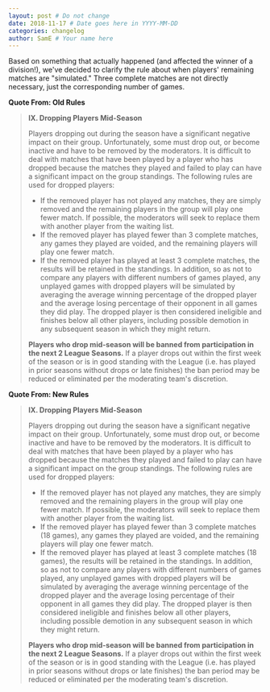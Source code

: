 ```yaml
---
layout: post # Do not change
date: 2018-11-17 # Date goes here in YYYY-MM-DD
categories: changelog
author: SamE # Your name here
---
```


Based on something that actually happened (and affected the winner of a division!), we've decided to clarify the rule about when players' remaining matches are "simulated." Three complete matches are not directly necessary, just the corresponding number of games.


**Quote From: Old Rules**
> **IX. Dropping Players Mid-Season**
>
> Players dropping out during the season have a significant negative impact on their group. Unfortunately, some must drop out, or become inactive and have to be removed by the moderators. It is difficult to deal with matches that have been played by a player who has dropped because the matches they played and failed to play can have a significant impact on the group standings. The following rules are used for dropped players:
> * If the removed player has not played any matches, they are simply removed and the remaining players in the group will play one fewer match. If possible, the moderators will seek to replace them with another player from the waiting list.
> * If the removed player has played fewer than 3 complete matches, any games they played are voided, and the remaining players will play one fewer match.
> * If the removed player has played at least 3 complete matches, the results will be retained in the standings. In addition, so as not to compare any players with different numbers of games played, any unplayed games with dropped players will be simulated by averaging the average winning percentage of the dropped player and the average losing percentage of their opponent in all games they did play. The dropped player is then considered ineligible and finishes below all other players, including possible demotion in any subsequent season in which they might return.
>
> **Players who drop mid-season will be banned from participation in the next 2 League Seasons.** If a player drops out within the first week of the season or is in good standing with the League (i.e. has played in prior seasons without drops or late finishes) the ban period may be reduced or eliminated per the moderating team's discretion.

**Quote From: New Rules**
> **IX. Dropping Players Mid-Season**
>
> Players dropping out during the season have a significant negative impact on their group. Unfortunately, some must drop out, or become inactive and have to be removed by the moderators. It is difficult to deal with matches that have been played by a player who has dropped because the matches they played and failed to play can have a significant impact on the group standings. The following rules are used for dropped players:
> * If the removed player has not played any matches, they are simply removed and the remaining players in the group will play one fewer match. If possible, the moderators will seek to replace them with another player from the waiting list.
> * If the removed player has played fewer than 3 complete matches (18 games), any games they played are voided, and the remaining players will play one fewer match.
> * If the removed player has played at least 3 complete matches (18 games), the results will be retained in the standings. In addition, so as not to compare any players with different numbers of games played, any unplayed games with dropped players will be simulated by averaging the average winning percentage of the dropped player and the average losing percentage of their opponent in all games they did play. The dropped player is then considered ineligible and finishes below all other players, including possible demotion in any subsequent season in which they might return.
>
> **Players who drop mid-season will be banned from participation in the next 2 League Seasons.** If a player drops out within the first week of the season or is in good standing with the League (i.e. has played in prior seasons without drops or late finishes) the ban period may be reduced or eliminated per the moderating team's discretion.
